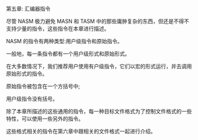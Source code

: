 第五章: 汇编器指令

尽管 NASM 极力避免 MASN 和 TASM 中的那些庸肿复杂的东西，但还是不得不支持少量的指令，这些指令在本章进行描述。

NASM 的指令有两种类型:用户级指令和原始指令。

一般地，每一条指令都有一个用户级形式和原始形式。

在大多数情况下，我们推荐用户使用有户级指令，它们以宏的形式运行，并去调用原始形式的指令。

原始指令被包含在一个方括号中;

用户级指令没有括号。

除了本章所描述的这些通用的指令，每一种目标文件格式为了控制文件格式的一些特性，可以使用一些另外的指令。

这些格式相关的指令在第六章中跟相关的文件格式一起进行介绍。